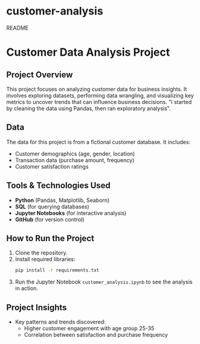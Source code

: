 # customer-analysis
README
# Customer Data Analysis Project

## Project Overview
This project focuses on analyzing customer data for business insights. It involves exploring datasets, performing data wrangling, and visualizing key metrics to uncover trends that can influence business decisions.
"I started by cleaning the data using Pandas, then ran exploratory analysis".

## Data
The data for this project is from a fictional customer database. It includes:
- Customer demographics (age, gender, location)
- Transaction data (purchase amount, frequency)
- Customer satisfaction ratings

## Tools & Technologies Used
- **Python** (Pandas, Matplotlib, Seaborn)
- **SQL** (for querying databases)
- **Jupyter Notebooks** (for interactive analysis)
- **GitHub** (for version control)

## How to Run the Project
1. Clone the repository.
2. Install required libraries:
   ```bash
   pip install -r requirements.txt
   ```
3. Run the Jupyter Notebook `customer_analysis.ipynb` to see the analysis in action.

## Project Insights
- Key patterns and trends discovered:
  - Higher customer engagement with age group 25-35
  - Correlation between satisfaction and purchase frequency

